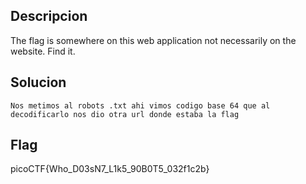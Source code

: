 ## Descripcion

The flag is somewhere on this web application not necessarily on the website. Find it.


## Solucion
```
Nos metimos al robots .txt ahi vimos codigo base 64 que al decodificarlo nos dio otra url donde estaba la flag
```

## Flag
picoCTF{Who_D03sN7_L1k5_90B0T5_032f1c2b}